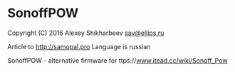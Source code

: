 # SonoffPOW
Copyright (C) 2016 Alexey Shikharbeev sav@ellips.ru

Article to http://samopal.pro Language is russian

SonoffPOW - alternative firmware for ttps://www.itead.cc/wiki/Sonoff_Pow
